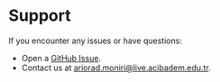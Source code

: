 # Support

If you encounter any issues or have questions:
- Open a [GitHub Issue](https://github.com/your-repo/issues).
- Contact us at [ariorad.moniri@live.acibadem.edu.tr](mailto:ariorad.moniri@live.acibadem.edu.tr).

